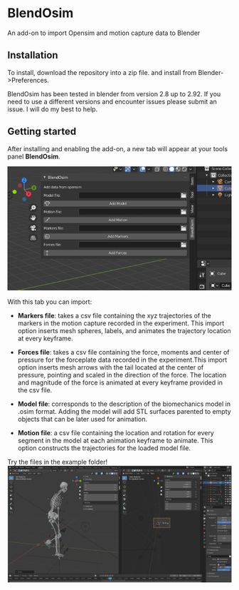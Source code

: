 # BlendOsim
An add-on to import Opensim and motion capture data to Blender

## Installation

To install, download the repository into a zip file.  and install from Blender->Preferences.

BlendOsim has been tested in blender from version 2.8 up to 2.92. If you need to use a different versions and encounter issues please submit an issue. I will do my best to help.

## Getting started

After installing and enabling the add-on, a new tab will appear at your tools panel **BlendOsim**. 

![Options added to the tools panel](doc/toolspanel.png)

With this tab you can import:

- **Markers file**: takes a csv file containing the xyz trajectories of the markers in the motion capture recorded in the experiment. This import option inserts mesh spheres, labels, and animates the trajectory location at every keyframe.

- **Forces file**: takes a csv file containing the force, moments and center of pressure for the forceplate data recorded in the experiment.This import option inserts mesh arrows with the tail located at the center of pressure, pointing and scaled in the direction of the force. The location and magnitude of the force is animated at every keyframe provided in the csv file.

- **Model file**: corresponds to the description of the biomechanics model in .osim format. Adding the model will add STL surfaces parented to empty objects that can be later used for animation. 

- **Motion file**: a csv file containing the location and rotation for every segment in the model at each animation keyframe to animate. This option constructs the trajectories for the loaded model file.

Try the files in the example folder!
![This is what you would see](doc/bones.png)


